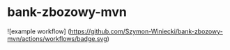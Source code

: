 # bank-zbozowy-mvn

![example workflow]
  (https://github.com/Szymon-Winiecki/bank-zbozowy-mvn/actions/workflows/badge.svg)
